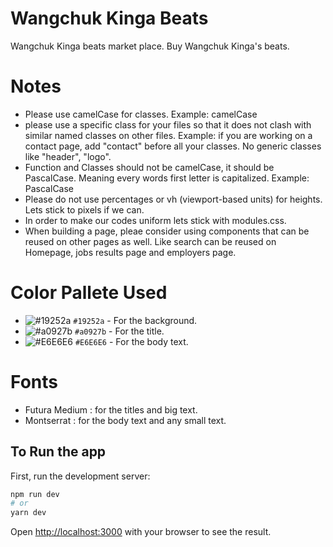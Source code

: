 # Wangchuk Kinga Beats
Wangchuk Kinga beats market place. Buy Wangchuk Kinga's beats.

# Notes
- Please use camelCase for classes. Example: camelCase
- please use a specific class for your files so that it does not clash with similar named classes on other files. Example: if you are working on a contact page, add "contact" before all your classes. No generic classes like "header", "logo". 
- Function and Classes should not be camelCase, it should be PascalCase. Meaning every words first letter is capitalized. Example: PascalCase
- Please do not use percentages or vh (viewport-based units) for heights. Lets stick to pixels if we can.
- In order to make our codes uniform lets stick with modules.css.
- When building a page, pleae consider using components that can be reused on other pages as well. Like search can be reused on Homepage, jobs results page and employers page. 

# Color Pallete Used
- ![#19252a](https://via.placeholder.com/15/19252a/000000?text=+) `#19252a` - For the background. 
- ![#a0927b](https://via.placeholder.com/15/a0927b/000000?text=+) `#a0927b` - For the title. 
- ![#E6E6E6](https://via.placeholder.com/15/E6E6E6/000000?text=+) `#E6E6E6` - For the body text. 

# Fonts
- Futura Medium : for the titles and big text.
- Montserrat : for the body text and any small text.

## To Run the app
First, run the development server:

```bash
npm run dev
# or
yarn dev
```

Open [http://localhost:3000](http://localhost:3000) with your browser to see the result.

